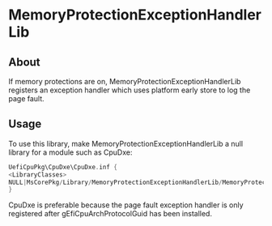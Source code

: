 # MemoryProtectionExceptionHandlerLib

## About

If memory protections are on, MemoryProtectionExceptionHandlerLib registers an exception handler which
uses platform early store to log the page fault.

## Usage

To use this library, make MemoryProtectionExceptionHandlerLib a null library for a
module such as CpuDxe:

```C
UefiCpuPkg\CpuDxe\CpuDxe.inf {
<LibraryClasses>
NULL|MsCorePkg/Library/MemoryProtectionExceptionHandlerLib/MemoryProtectionExceptionHandlerLib.inf
}
```

CpuDxe is preferable because the page fault exception handler is only registered after
gEfiCpuArchProtocolGuid has been installed.
